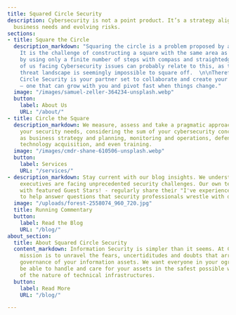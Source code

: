 ```yaml
---
title: Squared Circle Security
description: Cybersecurity is not a point product. It’s a strategy aligned with relevant
  business needs and evolving risks.
sections:
- title: Square the Circle
  description_markdown: "Squaring the circle is a problem proposed by ancient geometers.
    It is the challenge of constructing a square with the same area as a given circle
    by using only a finite number of steps with compass and straightedge.\n\nMany
    of us facing Cybersecurity issues can probably relate to this, as the everchanging
    threat landscape is seemingly impossible to square off.  \n\nTherefore, Squared
    Circle Security is your partner set to collaborate and create your custom solution
    – one that can grow with you and pivot fast when things change."
  image: "/images/samuel-zeller-364234-unsplash.webp"
  button:
    label: About Us
    URL: "/about/"
- title: Circle the Square
  description_markdown: We measure, assess and take a pragmatic approach to solving
    your security needs, considering the sum of your cybersecurity concerns, such
    as business strategy and planning, monitoring and operations, defenses and controls,
    technology acquisition, and even training.
  image: "/images/cmdr-shane-610506-unsplash.webp"
  button:
    label: Services
    URL: "/services/"
- description_markdown: Stay current with our blog insights. We understand that technology
    executives are facing unprecedented security challenges. Our own team - together
    with featured Guest Stars! - regularly share their "I've experienced that"-perspectives
    to help answer questions that security professionals wrestle with daily.
  image: "/uploads/forest-2558074_960_720.jpg"
  title: Running Commentary
  button:
    label: Read the Blog
    URL: "/blog/"
about_section:
  title: About Squared Circle Security
  content_markdown: Information Security is simpler than it seems. At Circle2 our
    mission is to unravel the fears, uncertiditudes and doubts that arrise arround
    governance of your information assets. We want everyone in your ogranization to
    be able to handle and care for your assets in the safest possible way, regardless
    of the nature of technical infrastructures.
  button:
    label: Read More
    URL: "/blog/"

---
```

